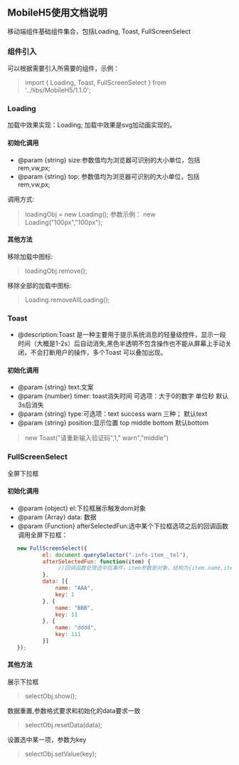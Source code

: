## MobileH5使用文档说明
 移动端组件基础组件集合，包括Loading, Toast, FullScreenSelect 

###  组件引入
可以根据需要引入所需要的组件，示例：
>import { Loading, Toast, FullScreenSelect } from '../libs/MobileH5/1.1.0';

### Loading
加载中效果实现：Loading; 加载中效果是svg加动画实现的。
#### 初始化调用
 * @param {string} size:参数值均为浏览器可识别的大小单位，包括rem,vw,px;
 * @param {string} top: 参数值均为浏览器可识别的大小单位，包括rem,vw,px;
 
调用方式:
> loadingObj = new Loading();
参数示例：
> new Loading("100px","100px"); 

#### 其他方法
移除加载中图标:
> loadingObj.remove();

移除全部的加载中图标:
> Loading.removeAllLoading();

### Toast
 * @description:Toast 是一种主要用于提示系统消息的轻量级控件，显示一段时间（大概是1-2s）后自动消失,黑色半透明不包含操作也不能从屏幕上手动关闭，不会打断用户的操作，多个Toast 可以叠加出现。
#### 初始化调用
 * @param {string} text:文案
 * @param {number} timer: toast消失时间 可选项：大于0的数字 单位秒  默认3s后消失
 * @param {string} type:可选项：text success  warn 三种； 默认text
 * @param {string} position:显示位置 top middle bottom  默认bottom
>new Toast("请重新输入验证码",1," warn","middle")

### FullScreenSelect
全屏下拉框
#### 初始化调用
  * @param {object} el:下拉框展示触发dom对象
  * @param {Array} data: 数据
  * @param {Function} afterSelectedFun:选中某个下拉框选项之后的回调函数
调用全屏下拉框：

 ```javascript
    new FullScreenSelect({
            el: document.querySelector(".info-item__tel"),
            afterSelectedFun: function(item) {
                 //回调函数处理选中后事件，item参数是对象，结构为{item.name,item.value}
            },
            data: [{
                name: "AAA",
                key: 1
            }, {
                name: "BBB",
                key: 11
            }, {
                name: "dddd",
                key: 111
            }]
    });
```
#### 其他方法
展示下拉框
>selectObj.show();

数据重置,参数格式要求和初始化的data要求一致
>selectObj.resetData(data);

设置选中某一项，参数为key
>selectObj.setValue(key);

